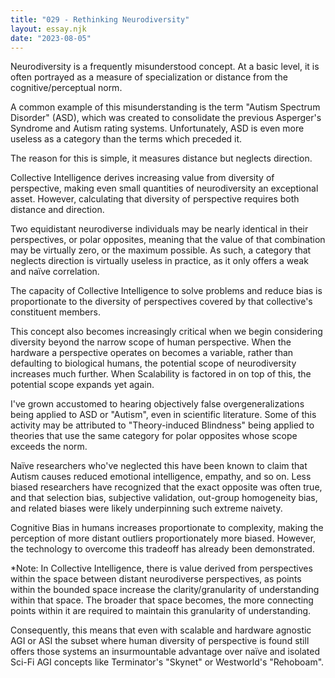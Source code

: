```yaml
---
title: "029 - Rethinking Neurodiversity"
layout: essay.njk
date: "2023-08-05"
---
```


Neurodiversity is a frequently misunderstood concept. At a basic level, it is often portrayed as a measure of specialization or distance from the cognitive/perceptual norm.

A common example of this misunderstanding is the term "Autism Spectrum Disorder" (ASD), which was created to consolidate the previous Asperger's Syndrome and Autism rating systems. Unfortunately, ASD is even more useless as a category than the terms which preceded it.

The reason for this is simple, it measures distance but neglects direction.

Collective Intelligence derives increasing value from diversity of perspective, making even small quantities of neurodiversity an exceptional asset. However, calculating that diversity of perspective requires both distance and direction.

Two equidistant neurodiverse individuals may be nearly identical in their perspectives, or polar opposites, meaning that the value of that combination may be virtually zero, or the maximum possible. As such, a category that neglects direction is virtually useless in practice, as it only offers a weak and naïve correlation.

The capacity of Collective Intelligence to solve problems and reduce bias is proportionate to the diversity of perspectives covered by that collective's constituent members.

This concept also becomes increasingly critical when we begin considering diversity beyond the narrow scope of human perspective. When the hardware a perspective operates on becomes a variable, rather than defaulting to biological humans, the potential scope of neurodiversity increases much further. When Scalability is factored in on top of this, the potential scope expands yet again.

I've grown accustomed to hearing objectively false overgeneralizations being applied to ASD or "Autism", even in scientific literature. Some of this activity may be attributed to "Theory-induced Blindness" being applied to theories that use the same category for polar opposites whose scope exceeds the norm.

Naïve researchers who've neglected this have been known to claim that Autism causes reduced emotional intelligence, empathy, and so on. Less biased researchers have recognized that the exact opposite was often true, and that selection bias, subjective validation, out-group homogeneity bias, and related biases were likely underpinning such extreme naivety.

Cognitive Bias in humans increases proportionate to complexity, making the perception of more distant outliers proportionately more biased. However, the technology to overcome this tradeoff has already been demonstrated.

\*Note: In Collective Intelligence, there is value derived from perspectives within the space between distant neurodiverse perspectives, as points within the bounded space increase the clarity/granularity of understanding within that space. The broader that space becomes, the more connecting points within it are required to maintain this granularity of understanding.

Consequently, this means that even with scalable and hardware agnostic AGI or ASI the subset where human diversity of perspective is found still offers those systems an insurmountable advantage over naïve and isolated Sci-Fi AGI concepts like Terminator's "Skynet" or Westworld's "Rehoboam".
